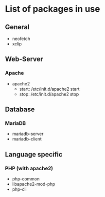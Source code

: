 # List of packages in use
## General
- neofetch
- xclip

## Web-Server
### Apache
- apache2
  - start: /etc/init.d/apache2 start
  - stop:  /etc/init.d/apache2 stop

## Database
### MariaDB
- mariadb-server
- mariadb-client

## Language specific
### PHP (with apache2)
- php-common
- libapache2-mod-php
- php-cli
